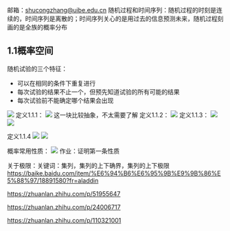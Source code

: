 邮箱：shucongzhang@uibe.edu.cn
随机过程和时间序列：随机过程的时刻是连续的，时间序列是离散的；时间序列关心的是用过去的信息预测未来，随机过程刻画的是全族的概率分布
## 1.1概率空间
随机试验的三个特征：
* 可以在相同的条件下重复进行
* 每次试验的结果不止一个，但预先知道试验的所有可能的结果
* 每次试验前不能确定哪个结果会出现

![](2022-03-01-14-08-42.png)
定义1.1.1：
![](2022-03-01-14-11-10.png)
这一块比较抽象，不太需要了解
定义1.1.2：
![](2022-03-01-14-21-54.png)
定义1.1.3：
![](2022-03-01-14-22-21.png)
![](2022-03-01-14-22-41.png)


定义1.1.4
![](2022-03-01-14-35-29.png)
![](2022-03-01-14-48-39.png)

概率常用性质：
![](2022-03-01-14-28-11.png)
作业：证明第一条性质

关于极限：关键词：集列，集列的上下确界，集列的上下极限
https://baike.baidu.com/item/%E6%94%B6%E6%95%9B%E9%9B%86%E5%88%97/18891580?fr=aladdin

https://zhuanlan.zhihu.com/p/51955647

https://zhuanlan.zhihu.com/p/24006717

https://zhuanlan.zhihu.com/p/110321001

